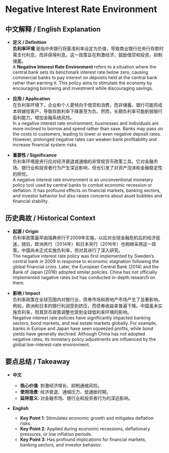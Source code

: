 # Negative Interest Rate Environment

## 中文解释 / English Explanation

* **定义 / Definition**  
  **负利率环境** 是指中央银行将基准利率设定为负值，导致商业银行在央行存款时需支付利息，而非获得利息。这一政策旨在刺激经济，鼓励借贷和投资，抑制储蓄。  
  A **Negative Interest Rate Environment** refers to a situation where the central bank sets its benchmark interest rate below zero, causing commercial banks to pay interest on deposits held at the central bank rather than earning it. This policy aims to stimulate the economy by encouraging borrowing and investment while discouraging savings.

* **应用 / Application**  
  在负利率环境下，企业和个人更倾向于借贷和消费，而非储蓄。银行可能将成本转嫁给客户，导致存款利率下降甚至为负。然而，长期负利率可能削弱银行盈利能力，增加金融系统风险。  
  In a negative interest rate environment, businesses and individuals are more inclined to borrow and spend rather than save. Banks may pass on the costs to customers, leading to lower or even negative deposit rates. However, prolonged negative rates can weaken bank profitability and increase financial system risks.

* **重要性 / Significance**  
  负利率环境是央行应对经济衰退或通缩的非常规货币政策工具。它对金融市场、银行业和投资者行为产生深远影响，但也引发了对资产泡沫和金融稳定性的担忧。  
  A negative interest rate environment is an unconventional monetary policy tool used by central banks to combat economic recession or deflation. It has profound effects on financial markets, banking sectors, and investor behavior but also raises concerns about asset bubbles and financial stability.

## 历史典故 / Historical Context

* **起源 / Origin**  
  负利率政策最早由瑞典央行于2009年实施，以应对全球金融危机后的经济低迷。随后，欧洲央行（2014年）和日本央行（2016年）也相继采用这一政策。中国尚未正式实施负利率，但对其进行了深入研究。  
  The negative interest rate policy was first implemented by Sweden’s central bank in 2009 in response to economic stagnation following the global financial crisis. Later, the European Central Bank (2014) and the Bank of Japan (2016) adopted similar policies. China has not officially implemented negative rates but has conducted in-depth research on them.

* **影响 / Impact**  
  负利率政策在全球范围内对银行业、债券市场和房地产市场产生了显著影响。例如，欧洲和日本的银行利润受到挤压，而债券收益率普遍下降。中国虽未实施负利率，但其货币政策调整也受到全球低利率环境的影响。  
  Negative interest rate policies have significantly impacted banking sectors, bond markets, and real estate markets globally. For example, banks in Europe and Japan have seen squeezed profits, while bond yields have generally declined. Although China has not adopted negative rates, its monetary policy adjustments are influenced by the global low-interest-rate environment.

## 要点总结 / Takeaway

* **中文**  
  - **核心价值**: 刺激经济增长、抑制通缩风险。  
  - **使用场景**: 经济衰退、通缩压力、低通胀时期。  
  - **延伸意义**: 对金融市场、银行业和投资者行为的深远影响。

* **English**  
  - **Key Point 1**: Stimulates economic growth and mitigates deflation risks.  
  - **Key Point 2**: Applied during economic recessions, deflationary pressures, or low inflation periods.  
  - **Key Point 3**: Has profound implications for financial markets, banking sectors, and investor behavior.
